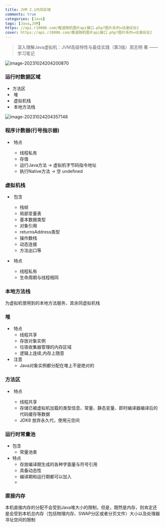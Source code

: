 ```yaml
---
title: JVM 2.1内存区域
comments: true
categories: [Java]
tags: [Java,JVM]
https: //api.r10086.com/樱道随机图片api接口.php?图片系列=动漫综合2
cover: https://api.r10086.com/樱道随机图片api接口.php?图片系列=动漫综合2
---
```

> 深入理解Java虚拟机：JVM高级特性与最佳实践（第3版）周志明 著 ——学习笔记

![image-20231024204200870](https://ruafafa-photobed.oss-cn-beijing.aliyuncs.com/image-20231024204200870.png)



### 运行时数据区域

- 方法区
- ​	堆
- ​	虚拟机栈
- ​	本地方法栈

![image-20231024204357148](https://ruafafa-photobed.oss-cn-beijing.aliyuncs.com/image-20231024204357148.png)



### 程序计数器(行号指示器)

- ​	特点

  - 线程私有
  - 存值
  - 运行Java方法 -> 虚拟机字节码指令地址
  - 执行Native方法 -> 空 undefined

  

### 虚拟机栈

- ​	包含
  - 栈帧
  - 局部变量表
  - 基本数据类型
  - 对象引用
  - returnsAddress类型
  - 操作数栈
  - 动态连接
  - 方法出口等

- ​	特点

  - 线程私有
  - 生命周期与线程相同

  

### 本地方法栈

为虚拟机使用到的本地方法服务，其余同虚拟机栈

### 堆

- ​	特点
  - 线程共享
  - 存放对象实例
  - 垃圾收集器管理的内存区域
  - 逻辑上连续,内存上随意
- ​	注意
  - Java对象实例都分配在堆上不是绝对的

### 方法区

- ​	特点

  - 线程共享
  - 存储已被虚拟机加载的类型信息、常量、静态变量、即时编译器编译后的代码缓存等数据
  - JDK8 放弃永久代，使用元空间

  

### 运行时常量池

- 包含
  - 常量池表
- 特点	
  - 存放编译期生成的各种字面量与符号引用
  - 具备动态性
  - 编译期和运行期都可以加入
  - 

### 直接内存

​	本机直接内存的分配不会受到Java堆大小的限制，但是，既然是内存，则肯定还是会受到本机总内存（包括物理内存、SWAP分区或者分页文件）大小以及处理器寻址空间的限制



